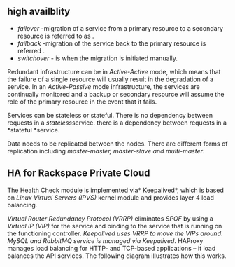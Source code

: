  
## high availblity

  - *failover* -migration of a service from a primary resource to a secondary resource is referred to as . 
  - *failback* -migration of the service back to the primary resource is referred .
  - *switchover* - is when the migration is initiated manually.

Redundant infrastructure can be in *Active-Active* mode, which means that the failure of a single resource will usually result in the degradation of a service. In an *Active-Passive* mode infrastructure, the services are continually monitored and a backup or secondary resource will assume the role of the primary resource in the event that it fails. 

Services can be stateless or stateful. 
There is no dependency between requests in a *stateless*service.
there is a dependency between requests in a *stateful *service.

Data needs to be replicated between the nodes. There are different forms of replication including *master-master, master-slave and multi-master*.

## HA for Rackspace Private Cloud

The Health Check module is implemented via* Keepalived*, which is based on *Linux Virtual Servers (IPVS)* kernel module and provides layer 4 load balancing.

*Virtual Router Redundancy Protocol (VRRP)* eliminates *SPOF* by using a *Virtual IP (VIP)* for the service and binding to the service that is running on the functioning controller.  *Keepalived uses VRRP to move the VIPs around*. *MySQL and RabbitMQ service is managed via Keepalived*. HAProxy manages load balancing for HTTP- and TCP-based applications – it load balances the API services. The following diagram illustrates how this works.







